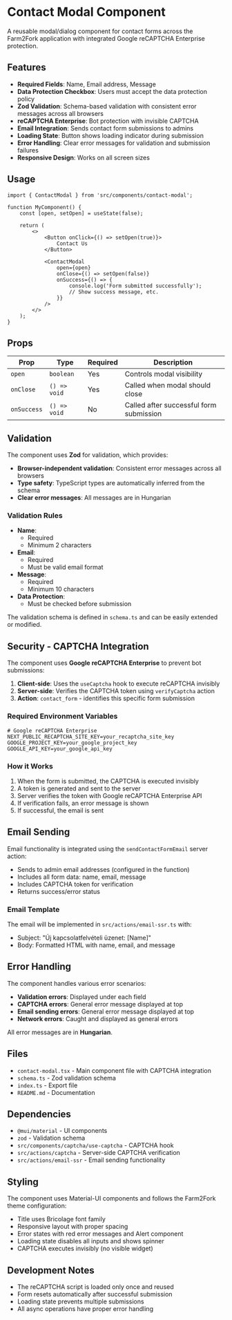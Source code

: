# Contact Modal Component

A reusable modal/dialog component for contact forms across the Farm2Fork application with integrated Google reCAPTCHA Enterprise protection.

## Features

- **Required Fields**: Name, Email address, Message
- **Data Protection Checkbox**: Users must accept the data protection policy
- **Zod Validation**: Schema-based validation with consistent error messages across all browsers
- **reCAPTCHA Enterprise**: Bot protection with invisible CAPTCHA
- **Email Integration**: Sends contact form submissions to admins
- **Loading State**: Button shows loading indicator during submission
- **Error Handling**: Clear error messages for validation and submission failures
- **Responsive Design**: Works on all screen sizes

## Usage

```tsx
import { ContactModal } from 'src/components/contact-modal';

function MyComponent() {
    const [open, setOpen] = useState(false);

    return (
        <>
            <Button onClick={() => setOpen(true)}>
                Contact Us
            </Button>

            <ContactModal
                open={open}
                onClose={() => setOpen(false)}
                onSuccess={() => {
                    console.log('Form submitted successfully');
                    // Show success message, etc.
                }}
            />
        </>
    );
}
```

## Props

| Prop | Type | Required | Description |
|------|------|----------|-------------|
| `open` | `boolean` | Yes | Controls modal visibility |
| `onClose` | `() => void` | Yes | Called when modal should close |
| `onSuccess` | `() => void` | No | Called after successful form submission |

## Validation

The component uses **Zod** for validation, which provides:
- **Browser-independent validation**: Consistent error messages across all browsers
- **Type safety**: TypeScript types are automatically inferred from the schema
- **Clear error messages**: All messages are in Hungarian

### Validation Rules

- **Name**: 
  - Required
  - Minimum 2 characters
- **Email**: 
  - Required
  - Must be valid email format
- **Message**: 
  - Required
  - Minimum 10 characters
- **Data Protection**: 
  - Must be checked before submission

The validation schema is defined in `schema.ts` and can be easily extended or modified.

## Security - CAPTCHA Integration

The component uses **Google reCAPTCHA Enterprise** to prevent bot submissions:

1. **Client-side**: Uses the `useCaptcha` hook to execute reCAPTCHA invisibly
2. **Server-side**: Verifies the CAPTCHA token using `verifyCaptcha` action
3. **Action**: `contact_form` - identifies this specific form submission

### Required Environment Variables

```env
# Google reCAPTCHA Enterprise
NEXT_PUBLIC_RECAPTCHA_SITE_KEY=your_recaptcha_site_key
GOOGLE_PROJECT_KEY=your_google_project_key
GOOGLE_API_KEY=your_google_api_key
```

### How it Works

1. When the form is submitted, the CAPTCHA is executed invisibly
2. A token is generated and sent to the server
3. Server verifies the token with Google reCAPTCHA Enterprise API
4. If verification fails, an error message is shown
5. If successful, the email is sent

## Email Sending

Email functionality is integrated using the `sendContactFormEmail` server action:

- Sends to admin email addresses (configured in the function)
- Includes all form data: name, email, message
- Includes CAPTCHA token for verification
- Returns success/error status

### Email Template

The email will be implemented in `src/actions/email-ssr.ts` with:
- Subject: "Új kapcsolatfelvételi üzenet: [Name]"
- Body: Formatted HTML with name, email, and message

## Error Handling

The component handles various error scenarios:

- **Validation errors**: Displayed under each field
- **CAPTCHA errors**: General error message displayed at top
- **Email sending errors**: General error message displayed at top
- **Network errors**: Caught and displayed as general errors

All error messages are in **Hungarian**.

## Files

- `contact-modal.tsx` - Main component file with CAPTCHA integration
- `schema.ts` - Zod validation schema
- `index.ts` - Export file
- `README.md` - Documentation

## Dependencies

- `@mui/material` - UI components
- `zod` - Validation schema
- `src/components/captcha/use-captcha` - CAPTCHA hook
- `src/actions/captcha` - Server-side CAPTCHA verification
- `src/actions/email-ssr` - Email sending functionality

## Styling

The component uses Material-UI components and follows the Farm2Fork theme configuration:
- Title uses Bricolage font family
- Responsive layout with proper spacing
- Error states with red error messages and Alert component
- Loading state disables all inputs and shows spinner
- CAPTCHA executes invisibly (no visible widget)

## Development Notes

- The reCAPTCHA script is loaded only once and reused
- Form resets automatically after successful submission
- Loading state prevents multiple submissions
- All async operations have proper error handling
